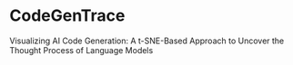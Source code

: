 # CodeGenTrace
Visualizing AI Code Generation: A t-SNE-Based Approach to Uncover the Thought Process of Language Models
